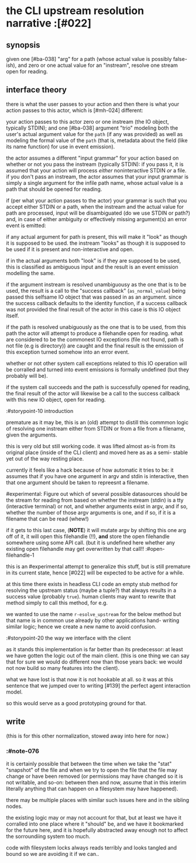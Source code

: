 # the CLI upstream resolution narrative :[#022]


## synopsis

given one [#ba-038] "arg" for a path (whose actual value is possibly
false-ish), and zero or one actual value for an "instream", resolve one
stream open for reading.




## interface theory

there is what the user passes to your action and then there is what
your action passes to this actor, which is [#mh-024] different:

your action passes to this actor zero or one instream (the IO object,
typically STDIN); and one [#ba-038] argument "trio" modeling both
the user's actual argument value for the `path` (if any was provided)
as well as modeling the formal value of the `path` (that is, metadata
about the field (like its name function) for use in event emission).

the actor assumes a different "input grammar" for your action based on
whether or not you pass the instream (typically STDIN): if you pass it,
it is assumed that your action will process *either* noninteractive STDIN
*or* a file. if you don't pass an instream, the actor assumes that your
input grammar is simply a single argument for the infile path name,
whose actual value is a path that should be opened for reading.

if (per what your action passes to the actor) your grammar is such that
you accept either STDIN or a path, when the instream and the actual value
for path are processed, input will be disambiguated (do we use STDIN or
path?) and, in case of either ambiguity or effectively missing argument(s)
an error event is emitted:

if any actual argument for path is present, this will make it "look" as
though it is supposed to be used. the instream "looks" as though it is
supposed to be used if it is present and non-interactive and open.

if in the actual arguments both "look" is if they are supposed to be used,
this is classified as ambiguous input and the result is an event emission
modelling the same.

if the argument instream is resolved unambiguousy as the one that is to be
used, the result is a call to the "success callback" (`as_normal_value`)
being passed this selfsame IO object that was passed in as an argument.
since the success callback defaults to the identity function, if a success
callback was not provided the final result of the actor in this case
is this IO object itself.

if the path is resolved unabiguously as the one that is to be used,
from this path the actor will attempt to produce a filehandle open for
reading. what are considered to be the commonest IO exceptions (file not
found, path is not file (e.g is directory)) are caught and the final
result is the emission of this exception turned somehow into an error event.

whether or not other system call exceptions related to this IO operation
will be corralled and turned into event emissions is formally undefined
(but they probably will be).

if the system call succeeds and the path is successfully opened for
reading, the final result of the actor will likewise be a call to the
success callback with this new IO object, open for reading.




:#storypoint-10 introduction

premature as it may be, this is an (old) attempt to distill this commmon
logic of resolving one instream either from STDIN or from a file from
a filename, given the arguments.

this is very old but still working code. it was lifted almost as-is from
its original place (inside of the CLI client) and moved here as as a semi-
stable yet out of the way resting place.

currently it feels like a hack because of how automatic it tries to be:
it assumes that if you have one argument in argv and stdin is interactive,
then that one argument should be taken to repreesnt a filename.

#experimental: Figure out which of several possible datasources should
be the stream for reading from based on whether the instream (stdin)
is a tty (interactive terminal) or not, and whether arguments exist
in argv, and if so, whether the number of those argv arguments is one,
and if so, if it is a filename that can be read (whew!)

if it gets to this last case, (**NOTE**) it will mutate argv by
shifting this one arg off of it, it will open this filehandle (!!),
**and** store the open filehandle somewhere using some API call.
(but it is undefined here whether any existing open filehandle may
get overwritten by that call!! :#open-filehandle-1

this is an #experimental attempt to generalize this stuff, but is
still premature in its current state, hence [#022] will be
expected to be active for a while.

at this time there exists in headless CLI code an empty stub method
for resolving the upstream status (maybe a tuple?) that always results
in a success value (probably `true`). human clients may want to rewrite
that method simply to call this method, for e.g.

we wanted to use the name `r-esolve_upstream` for the below method
but that name is in common use already by other applications hand-
writing similar logic; hence we create a new name to avoid confusion.



:#storypoint-20 the way we interface with the client

as it stands this implementation is far better than its predecessor:
at least we have gotten the logic out of the main client. (this is one thing
we can say that for sure we would do different now than those years back:
we would not now build so many features into the client).

what we have lost is that now it is not hookable at all. so it was at this
sentence that we jumped over to writing [#139] the perfect agent interaction
model.

so this would serve as a good prototyping ground for that.



## write

(this is for this other normalization, stowed away into here for now.)

### :#note-076

it is certainly possible that between the time when we take the "stat"
"snapshot" of the file and when we try to open the file that the file
may change or have been removed (or permissions may have changed so it
is not writable, and so-on: between then and now, assume that in this
interim literally anything that can happen on a filesystem may have
happened).

there may be multiple places with similar such issues here and in the
sibling nodes.

the existing logic may or may not account for that, but at least we
have it corralled into one place where it "should" be, and we have it
bookmarked for the future here, and it is hopefully abstracted away enough
not to affect the sorroundiing system too much.

code with filesystem locks always reads terribly and looks tangled and
bound so we are avoiding it if we can..
